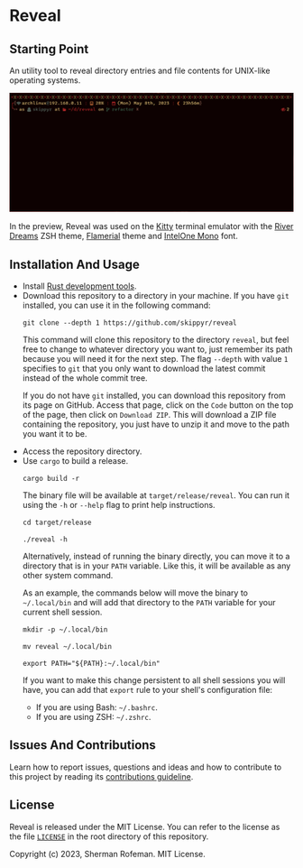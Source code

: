 <h1>Reveal</h1>
	<h2>Starting Point</h2>
		<p>An utility tool to reveal directory entries and file contents for UNIX-like operating systems.</p>
		<img src="./images/preview.gif"/>
		<p>In the preview, Reveal was used on the <a href="https://github.com/kovidgoyal/kitty">Kitty</a> terminal emulator with the <a href="https://github.com/skippyr/river_dreams">River Dreams</a> ZSH theme, <a href="https://github.com/skippyr/flamerial">Flamerial</a> theme and <a href="https://github.com/intel/intel-one-mono">IntelOne Mono</a> font.</p>
	<h2>Installation And Usage</h2>
		<ul>
			<li>Install <a href="https://www.rust-lang.org/">Rust development tools</a>.</li>
			<li>Download this repository to a directory in your machine. If you have <code>git</code> installed, you can use it in the following command:</li>
			<pre><code>git clone --depth 1 https://github.com/skippyr/reveal</code></pre>
			<p>This command will clone this repository to the directory <code>reveal</code>, but feel free to change to whatever directory you want to, just remember its path because you will need it for the next step. The flag <code>--depth</code> with value <code>1</code> specifies to <code>git</code> that you only want to download the latest commit instead of the whole commit tree.</p>
			<p>If you do not have <code>git</code> installed, you can download this repository from its page on GitHub. Access that page, click on the <code>Code</code> button on the top of the page, then click on <code>Download ZIP</code>. This will download a ZIP file containing the repository, you just have to unzip it and move to the path you want it to be.</p>
			<li>Access the repository directory.</li>
			<li>Use <code>cargo</code> to build a release.</li>
			<pre><code>cargo build -r</code></pre>
			<p>The binary file will be available at <code>target/release/reveal</code>. You can run it using the <code>-h</code> or <code>--help</code> flag to print help instructions.</p>
			<pre><code>cd target/release</code></pre>
			<pre><code>./reveal -h</code></pre>
			<p>Alternatively, instead of running the binary directly, you can move it to a directory that is in your <code>PATH</code> variable. Like this, it will be available as any other system command.</p>
			<p>As an example, the commands below will move the binary to <code>~/.local/bin</code> and will add that directory to the <code>PATH</code> variable for your current shell session.</p>
			<pre><code>mkdir -p ~/.local/bin</code></pre>
			<pre><code>mv reveal ~/.local/bin</code></pre>
			<pre><code>export PATH="${PATH}:~/.local/bin"</code></pre>
			<p>If you want to make this change persistent to all shell sessions you will have, you can add that <code>export</code> rule to your shell's configuration file:</p>
			<ul>
				<li>If you are using Bash: <code>~/.bashrc</code>.</li>
				<li>If you are using ZSH: <code>~/.zshrc</code>.</li>
			</ul>
		</ul>
	<h2>Issues And Contributions</h2>
		<p>Learn how to report issues, questions and ideas and how to contribute to this project by reading its <a href="https://skippyr.github.io/materials/pages/contributions_guideline.html">contributions guideline</a>.</p>
	<h2>License</h2>
		<p>Reveal is released under the MIT License. You can refer to the license as the file <code><a href="https://github.com/skippyr/reveal/blob/main/LICENSE">LICENSE</a></code> in the root directory of this repository.</p>
		<p>Copyright (c) 2023, Sherman Rofeman. MIT License.</p>

